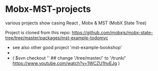 # Mobx-MST-projects
various projects show casing React , Mobx &amp; MST (MobX State Tree)


Project is cloned from this repo: https://github.com/mobxjs/mobx-state-tree/tree/master/packages/mst-example-todomvc
- see also other good project 'mst-example-bookshop' 
- 
- ( $svn checkout  '<github repo subdirectory>'  ## change  '/tree/master/'  to  '/trunk/'  https://www.youtube.com/watch?v=1WCZU1hvEJg )

